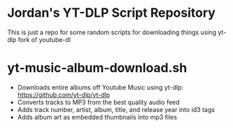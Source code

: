 # Jordan's YT-DLP Script Repository

This is just a repo for some random scripts for downloading things using yt-dlp fork of youtube-dl

# yt-music-album-download.sh

- Downloads entire albums off Youtube Music using yt-dlp: https://github.com/yt-dlp/yt-dlp
- Converts tracks to MP3 from the best quality audio feed
- Adds track number, artist, album, title, and release year into id3 tags
- Adds album art as embedded thumbnails into mp3 files
